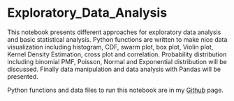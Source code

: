 # Exploratory_Data_Analysis

This notebook presents different approaches for exploratory data analysis and basic statistical analysis. Python functions are written to make nice data visualization including histogram, CDF, swarm plot, box plot, Violin plot, Kernel Density Estimation, cross plot and correlation. Probability distribution including binomial PMF, Poisson, Normal and Exponential distribution will be discussed. Finally data manipulation and data analysis with Pandas will be presented.

Python functions and data files to run this notebook are in my [Github](https://github.com/MehdiRezvandehy/Feature_Importance.git) page.
